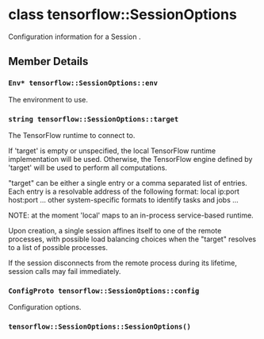 # class tensorflow::SessionOptions

Configuration information for a Session .

## Member Details

### `Env* tensorflow::SessionOptions::env` <a id="Env_tensorflow_SessionOptions_env"></a>

The environment to use.

### `string tensorflow::SessionOptions::target` <a id="string_tensorflow_SessionOptions_target"></a>

The TensorFlow runtime to connect to.

If 'target' is empty or unspecified, the local TensorFlow runtime implementation will be used. Otherwise, the TensorFlow engine defined by 'target' will be used to perform all computations.

"target" can be either a single entry or a comma separated list of entries. Each entry is a resolvable address of the following format: local ip:port host:port ... other system-specific formats to identify tasks and jobs ...

NOTE: at the moment 'local' maps to an in-process service-based runtime.

Upon creation, a single session affines itself to one of the remote processes, with possible load balancing choices when the "target" resolves to a list of possible processes.

If the session disconnects from the remote process during its lifetime, session calls may fail immediately.

### `ConfigProto tensorflow::SessionOptions::config` <a id="ConfigProto_tensorflow_SessionOptions_config"></a>

Configuration options.

### `tensorflow::SessionOptions::SessionOptions()` <a id="tensorflow_SessionOptions_SessionOptions"></a>

